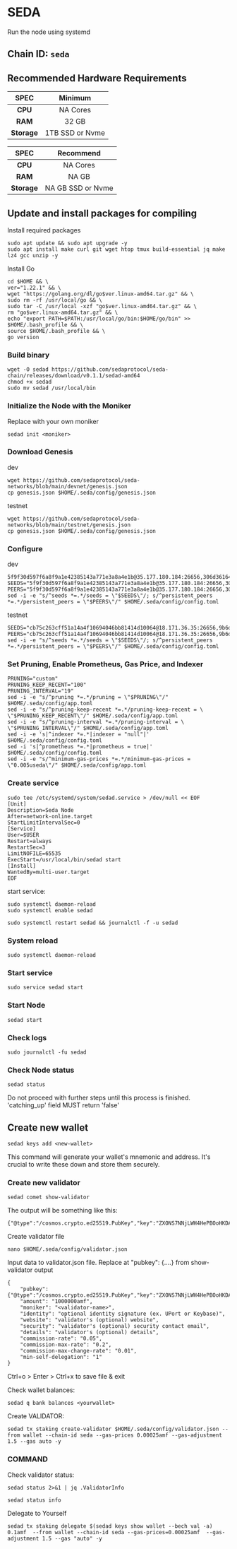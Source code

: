 
# SEDA 

Run the node using systemd

## Chain ID: `seda`

## Recommended Hardware Requirements

|   SPEC      |       Minimum             |
| :---------: | :------------------------:|
|   **CPU**   |        NA Cores           |
|   **RAM**   |        32 GB              |
| **Storage** |    1TB SSD or Nvme        |

|   SPEC      |       Recommend           |
| :---------: | :------------------------:|
|   **CPU**   |        NA Cores           |
|   **RAM**   |        NA GB              |
| **Storage** |    NA GB SSD or Nvme      |


## Update and install packages for compiling
Install required packages
```
sudo apt update && sudo apt upgrade -y
sudo apt install make curl git wget htop tmux build-essential jq make lz4 gcc unzip -y
```
Install Go
```
cd $HOME && \
ver="1.22.1" && \
wget "https://golang.org/dl/go$ver.linux-amd64.tar.gz" && \
sudo rm -rf /usr/local/go && \
sudo tar -C /usr/local -xzf "go$ver.linux-amd64.tar.gz" && \
rm "go$ver.linux-amd64.tar.gz" && \
echo "export PATH=$PATH:/usr/local/go/bin:$HOME/go/bin" >> $HOME/.bash_profile && \
source $HOME/.bash_profile && \
go version
```
### Build binary
```
wget -O sedad https://github.com/sedaprotocol/seda-chain/releases/download/v0.1.1/sedad-amd64
chmod +x sedad
sudo mv sedad /usr/local/bin
```

### Initialize the Node with the Moniker
Replace <moniker> with your own moniker
```
sedad init <moniker>
```

### Download Genesis
dev
```
wget https://github.com/sedaprotocol/seda-networks/blob/main/devnet/genesis.json
cp genesis.json $HOME/.seda/config/genesis.json
```
testnet
```
wget https://github.com/sedaprotocol/seda-networks/blob/main/testnet/genesis.json
cp genesis.json $HOME/.seda/config/genesis.json
```

### Configure
dev
```
5f9f30d597f6a8f9a1e42385143a771e3a8a4e1b@35.177.180.184:26656,306d36164a13eee3fa3b1f673a106d05f9c774e8@18.130.31.180:26656
SEEDS="5f9f30d597f6a8f9a1e42385143a771e3a8a4e1b@35.177.180.184:26656,306d36164a13eee3fa3b1f673a106d05f9c774e8@18.130.31.180:26656"
PEERS="5f9f30d597f6a8f9a1e42385143a771e3a8a4e1b@35.177.180.184:26656,306d36164a13eee3fa3b1f673a106d05f9c774e8@18.130.31.180:26656"
sed -i -e "s/^seeds *=.*/seeds = \"$SEEDS\"/; s/^persistent_peers *=.*/persistent_peers = \"$PEERS\"/" $HOME/.seda/config/config.toml
```
testnet
```
SEEDS="cb75c263cff51a14a4f10694046bb81414d10064@18.171.36.35:26656,9b6de59e38faa31ac0f2ae2469954be562fc167f@13.41.125.154:26656"
PEERS="cb75c263cff51a14a4f10694046bb81414d10064@18.171.36.35:26656,9b6de59e38faa31ac0f2ae2469954be562fc167f@13.41.125.154:26656"
sed -i -e "s/^seeds *=.*/seeds = \"$SEEDS\"/; s/^persistent_peers *=.*/persistent_peers = \"$PEERS\"/" $HOME/.seda/config/config.toml
```
### Set Pruning, Enable Prometheus, Gas Price, and Indexer
```
PRUNING="custom"
PRUNING_KEEP_RECENT="100"
PRUNING_INTERVAL="19"
sed -i -e "s/^pruning *=.*/pruning = \"$PRUNING\"/" $HOME/.seda/config/app.toml
sed -i -e "s/^pruning-keep-recent *=.*/pruning-keep-recent = \
\"$PRUNING_KEEP_RECENT\"/" $HOME/.seda/config/app.toml
sed -i -e "s/^pruning-interval *=.*/pruning-interval = \
\"$PRUNING_INTERVAL\"/" $HOME/.seda/config/app.toml
sed -i -e 's|^indexer *=.*|indexer = "null"|' $HOME/.seda/config/config.toml
sed -i 's|^prometheus *=.*|prometheus = true|' $HOME/.seda/config/config.toml
sed -i -e "s/^minimum-gas-prices *=.*/minimum-gas-prices = \"0.005useda\"/" $HOME/.seda/config/app.toml
```
### Create service
```
sudo tee /etc/systemd/system/sedad.service > /dev/null << EOF
[Unit]
Description=Seda Node
After=network-online.target
StartLimitIntervalSec=0
[Service]
User=$USER
Restart=always
RestartSec=3
LimitNOFILE=65535
ExecStart=/usr/local/bin/sedad start
[Install]
WantedBy=multi-user.target
EOF
```
start service:
```
sudo systemctl daemon-reload
sudo systemctl enable sedad
```
```
sudo systemctl restart sedad && journalctl -f -u sedad
```

### System reload
``` 
sudo systemctl daemon-reload 
```

### Start service
```
sudo service sedad start
```

### Start Node
```
sedad start
```
### Check logs
```
sudo journalctl -fu sedad
```
### Check Node status
```
sedad status
```
Do not proceed with further steps until this process is finished. 'catching_up' field MUST return 'false'

## Create new wallet
```
sedad keys add <new-wallet>
```
This command will generate your wallet's mnemonic and address. It's crucial to write these down and store them securely.

### Create new validator

```
sedad comet show-validator
```
The output will be something like this:
```
{"@type":"/cosmos.crypto.ed25519.PubKey","key":"ZXONS7NNjLWH4HePBOoHKDAYeLXQO5iUwpCRQSi1poI="}
```
Create validator file
```
nano $HOME/.seda/config/validator.json
```
Input data to validator.json file. Replace at "pubkey": {....} from show-validator output
```
{
	"pubkey": {"@type":"/cosmos.crypto.ed25519.PubKey","key":"ZXONS7NNjLWH4HePBOoHKDAYeLXQO5iUwpCRQSi1poI="},
	"amount": "1000000amf",
	"moniker": "<validator-name>",
	"identity": "optional identity signature (ex. UPort or Keybase)",
	"website": "validator's (optional) website",
	"security": "validator's (optional) security contact email",
	"details": "validator's (optional) details",
	"commission-rate": "0.05",
	"commission-max-rate": "0.2",
	"commission-max-change-rate": "0.01",
	"min-self-delegation": "1"
}
```
Ctrl+o > Enter > Ctrl+x to save file & exit

Check wallet balances:
```
sedad q bank balances <yourwallet>
```

Create VALIDATOR:
```
sedad tx staking create-validator $HOME/.seda/config/validator.json --from wallet --chain-id seda --gas-prices 0.00025amf --gas-adjustment 1.5 --gas auto -y
```
### COMMAND
Check validator status:
```
sedad status 2>&1 | jq .ValidatorInfo
```
```
sedad status info
```
Delegate to Yourself
```
sedad tx staking delegate $(sedad keys show wallet --bech val -a) 0.1amf  --from wallet --chain-id seda --gas-prices=0.00025amf  --gas-adjustment 1.5 --gas "auto" -y 
```
